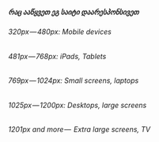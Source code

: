 ##### რაც ააწყვეთ ეგ საიტი დაარესპონსივეთ

###### 320px — 480px: Mobile devices
###### 481px — 768px: iPads, Tablets
###### 769px — 1024px: Small screens, laptops
###### 1025px — 1200px: Desktops, large screens
###### 1201px and more —  Extra large screens, TV